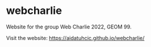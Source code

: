 # webcharlie
Website for the group Web Charlie 2022, GEOM 99.

Visit the website:
https://aidatuhcic.github.io/webcharlie/
